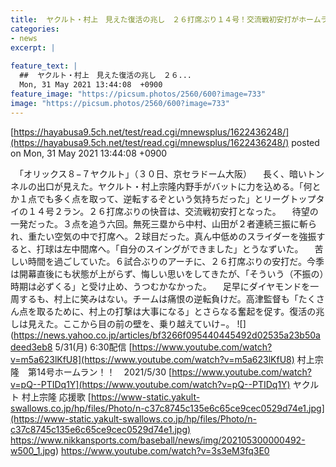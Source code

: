 ```yaml
---
title:  ヤクルト・村上　見えた復活の兆し　２６打席ぶり１４号！交流戦初安打がホームラン　49試合　.278　14本　34打点　5盗塁  
categories:
- news
excerpt: |
  
feature_text: |
  ##  ヤクルト・村上　見えた復活の兆し　２６...
  Mon, 31 May 2021 13:44:08  +0900
feature_image: "https://picsum.photos/2560/600?image=733"
image: "https://picsum.photos/2560/600?image=733"
---
```


[https://hayabusa9.5ch.net/test/read.cgi/mnewsplus/1622436248/](https://hayabusa9.5ch.net/test/read.cgi/mnewsplus/1622436248/)
posted on Mon, 31 May 2021 13:44:08  +0900

<!--more-->

　「オリックス８−７ヤクルト」（３０日、京セラドーム大阪） 　長く、暗いトンネルの出口が見えた。ヤクルト・村上宗隆内野手がバットに力を込める。「何とか１点でも多く点を取って、逆転するぞという気持ちだった」とリーグトップタイの１４号２ラン。２６打席ぶりの快音は、交流戦初安打となった。 　待望の一発だった。３点を追う六回。無死三塁から中村、山田が２者連続三振に斬られ、重たい空気の中で打席へ。２球目だった。真ん中低めのスライダーを強振すると、打球は左中間席へ。「自分のスイングができました」とうなずいた。 　苦しい時間を過ごしていた。６試合ぶりのアーチに、２６打席ぶりの安打だ。今季は開幕直後にも状態が上がらず、悔しい思いをしてきたが、「そういう（不振の）時期は必ずくる」と受け止め、うつむかなかった。 　足早にダイヤモンドを一周するも、村上に笑みはない。チームは痛恨の逆転負けだ。高津監督も「たくさん点を取るために、村上の打撃は大事になる」とさらなる奮起を促す。復活の兆しは見えた。ここから目の前の壁を、乗り越えていけ−。 ![](https://news.yahoo.co.jp/articles/bf3266f095440445492d02535a23b50adeed3eb8 5/31(月) 6:30配信 [https://www.youtube.com/watch?v=m5a623lKfU8](https://www.youtube.com/watch?v=m5a623lKfU8) 村上宗隆　第14号ホームラン！！　2021/5/30 [https://www.youtube.com/watch?v=pQ--PTIDq1Y](https://www.youtube.com/watch?v=pQ--PTIDq1Y) ヤクルト 村上宗隆 応援歌 [https://www-static.yakult-swallows.co.jp/hp/files/Photo/n-c37c8745c135e6c65ce9cec0529d74e1.jpg](https://www-static.yakult-swallows.co.jp/hp/files/Photo/n-c37c8745c135e6c65ce9cec0529d74e1.jpg) https://www.nikkansports.com/baseball/news/img/202105300000492-w500_1.jpg) https://www.youtube.com/watch?v=3s3eM3fq3E0
